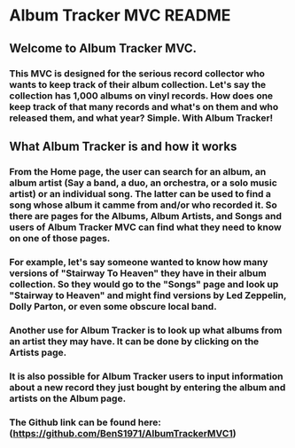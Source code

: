 # Album Tracker MVC README
## Welcome to Album Tracker MVC.

### This MVC is designed for the serious record collector who wants to keep track of their album collection. Let's say the collection has 1,000 albums on vinyl records. How does one keep track of that many records and what's on them and who released them, and what year? Simple. With Album Tracker!

## What Album Tracker is and how it works

### From the Home page, the user can search for an album, an album artist (Say a band, a duo, an orchestra, or a solo music artist) or an individual song. The latter can be used to find a song whose album it camme from and/or who recorded it. So there are pages for the Albums, Album Artists, and Songs and users of Album Tracker MVC can find what they need to know on one of those pages.

### For example, let's say someone wanted to know how many versions of "Stairway To Heaven" they have in their album collection. So they would go to the "Songs" page and look up "Stairway to Heaven" and might find versions by Led Zeppelin, Dolly Parton, or even some obscure local band.

### Another use for Album Tracker is to look up what albums from an artist they may have. It can be done by clicking on the Artists page.

### It is also possible for Album Tracker users to input information about a new record they just bought by entering the album and artists on the Album page.


### The Github link can be found here:(https://github.com/BenS1971/AlbumTrackerMVC1) 


